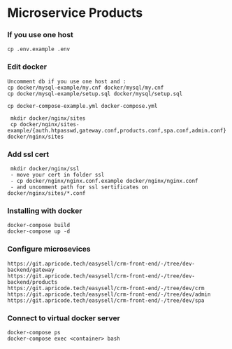# Microservice Products

### If you use one host
```
cp .env.example .env
```

### Edit docker
```
Uncomment db if you use one host and :
cp docker/mysql-example/my.cnf docker/mysql/my.cnf
cp docker/mysql-example/setup.sql docker/mysql/setup.sql
```

```
cp docker-compose-example.yml docker-compose.yml
```

```
 mkdir docker/nginx/sites
 cp docker/nginx/sites-example/{auth.htpasswd,gateway.conf,products.conf,spa.conf,admin.conf} docker/nginx/sites
```

### Add ssl cert
```
 mkdir docker/nginx/ssl
 - move your cert in folder ssl
 - cp docker/nginx/nginx.conf.example docker/nginx/nginx.conf
 - and uncomment path for ssl sertificates on docker/nginx/sites/*.conf
```

### Installing with docker
```
docker-compose build
docker-compose up -d
```

### Configure microsevices
```
https://git.apricode.tech/easysell/crm-front-end/-/tree/dev-backend/gateway
https://git.apricode.tech/easysell/crm-front-end/-/tree/dev-backend/products
https://git.apricode.tech/easysell/crm-front-end/-/tree/dev/crm
https://git.apricode.tech/easysell/crm-front-end/-/tree/dev/admin
https://git.apricode.tech/easysell/crm-front-end/-/tree/dev/spa
```

### Connect to virtual docker server
```
docker-compose ps
docker-compose exec <container> bash
```

